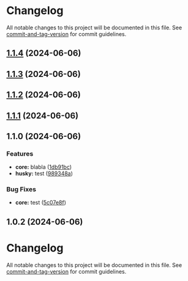 # Changelog

All notable changes to this project will be documented in this file. See [commit-and-tag-version](https://github.com/absolute-version/commit-and-tag-version) for commit guidelines.

## [1.1.4](https://github.com/enriquegq-arkeero/test/compare/v1.1.3...v1.1.4) (2024-06-06)

## [1.1.3](https://github.com/enriquegq-arkeero/test/compare/v1.1.2...v1.1.3) (2024-06-06)

## [1.1.2](https://github.com/enriquegq-arkeero/test/compare/v1.1.1...v1.1.2) (2024-06-06)

## [1.1.1](https://github.com/enriquegq-arkeero/test/compare/v1.1.0...v1.1.1) (2024-06-06)

## 1.1.0 (2024-06-06)


### Features

* **core:** blabla ([1db91bc](https://github.com/enriquegq-arkeero/test/commit/1db91bcf90b88638b7f8b6ffcc6c3d592d8078eb))
* **husky:** test ([989348a](https://github.com/enriquegq-arkeero/test/commit/989348a398dcb4d0b84971f9b9a71d7a15d0b2a2))


### Bug Fixes

* **core:** test ([5c07e8f](https://github.com/enriquegq-arkeero/test/commit/5c07e8f6cb9c2a3a31eed2360b3b9c9af98cfd99))

## 1.0.2 (2024-06-06)

# Changelog

All notable changes to this project will be documented in this file. See [commit-and-tag-version](https://github.com/absolute-version/commit-and-tag-version) for commit guidelines.
